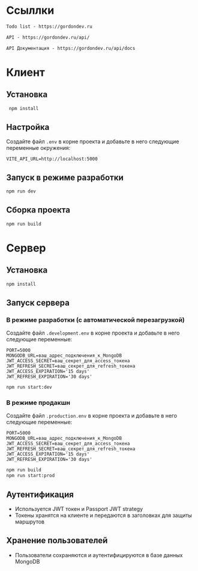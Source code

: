 # Ссыллки

```markdown
Todo list - https://gordondev.ru
```

```markdown
API - https://gordondev.ru/api/
```

```markdown
API Документация - https://gordondev.ru/api/docs
```

# Клиент

## Установка

```markdown
 npm install
```

## Настройка

Создайте файл `.env` в корне проекта и добавьте в него следующие переменные окружения:

```
VITE_API_URL=http://localhost:5000
```

## Запуск в режиме разработки

```bash
npm run dev
```

## Сборка проекта

```bash
npm run build
```

# Сервер

## Установка

```markdown
npm install
```
## Запуск сервера

### В режиме разработки (с автоматической перезагрузкой)

Создайте файл `.development.env` в корне проекта и добавьте в него следующие переменные:
```
PORT=5000
MONGODB_URL=ваш_адрес_подключения_к_MongoDB
JWT_ACCESS_SECRET=ваш_секрет_для_access_токена
JWT_REFRESH_SECRET=ваш_секрет_для_refresh_токена
JWT_ACCESS_EXPIRATION='15 days'
JWT_REFRESH_EXPIRATION='30 days'
```

```bash
npm run start:dev
```

### В режиме продакшн

Создайте файл `.production.env` в корне проекта и добавьте в него следующие переменные:

```
PORT=5000
MONGODB_URL=ваш_адрес_подключения_к_MongoDB
JWT_ACCESS_SECRET=ваш_секрет_для_access_токена
JWT_REFRESH_SECRET=ваш_секрет_для_refresh_токена
JWT_ACCESS_EXPIRATION='15 days'
JWT_REFRESH_EXPIRATION='30 days'
```

```bash
npm run build
npm run start:prod
```

## Аутентификация

- Используется JWT токен и Passport JWT strategy
- Токены хранятся на клиенте и передаются в заголовках для защиты маршрутов

## Хранение пользователей

- Пользователи сохраняются и аутентифицируются в базе данных MongoDB

